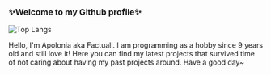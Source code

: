 ### ✨Welcome to my Github profile✨

![Top Langs](https://github-readme-stats.vercel.app/api/top-langs/?username=factuall&theme=gruvbox&layout=compact)

Hello, I'm Apolonia aka Factuall. I am programming as a hobby since 9 years old and still love it!
Here you can find my latest projects that survived time of not caring about having my past projects around.
Have a good day~

